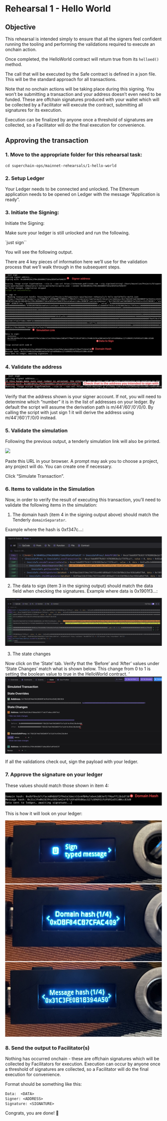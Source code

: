 # Rehearsal 1 - Hello World

## Objective

This rehearsal is intended simply to ensure that all the signers feel confident running the tooling and performing the validations required to execute an onchain action.

Once completed, the HelloWorld contract will return true from its `helloed()` method.

The call that will be executed by the Safe contract is defined in a json file. This will be the standard approach for all transactions.

Note that no onchain actions will be taking place during this signing. You won’t be submitting a transaction and your address doesn’t even need to be funded. These are offchain signatures produced with your wallet which will be collected by a Facilitator will execute the contract, submitting all signatures for its  execution.

Execution can be finalized by anyone once a threshold of signatures are collected, so a Facilitator will do the final execution for convenience.

## Approving the transaction

### 1. Move to the appropriate folder for this rehearsal task:

```
cd superchain-ops/mainnet-rehearsals/1-hello-world
```

### 2. Setup Ledger

Your Ledger needs to be connected and unlocked. The Ethereum application needs to be opened on Ledger with the message “Application is ready”.

### 3. Initiate the Signing:

Initiate the Signing:


Make sure your ledger is still unlocked and run the following.

`just sign``

You will see the following output.

There are 4 key pieces of information here we’ll use for the validation process that we’ll walk through in the subsequent steps.

![](../../images/signing-output.jpg)

### 4. Validate the address

![](../../images/signing-with.jpg)

Verify that the address shown is your signer account. If not, you will need to determine which “number” it is in the list of addresses on your ledger. By default the script will assume the derivation path is m/44'/60'/0'/0/0. By calling the script with just sign 1 it will derive the address using m/44'/60'/1'/0/0 instead.

### 5. Validate the simulation

Following the previous output, a tenderly simulation link will also be printed.

![](../../tenderly-simulation-link.jpg)

Paste this URL in your browser.
A prompt may ask you to choose a project, any project will do. You can create one if necessary.

Click “Simulate Transaction”.

### 6. Items to validate in the Simulation

Now, in order to verify the result of executing this transaction, you’ll need to validate the following items in the simulation:

1. The domain hash (item 4 in the signing output above) should match the Tenderly `domainSeparator`.

Example where the hash is 0xf347c…:

![](../../images/tenderly-separator.png)

2. The data to sign (item 3 in the signing output) should match the data field when checking the signatures. Example where data is 0x1901f3…:

![](../../images/tenderly-data.png)

3. The state changes

Now click on the ‘State’ tab. Verify that the ‘Before’ and ‘After’ values under ‘State Changes’ match what is shown below. This change from 0 to 1 is setting the boolean value to true in the HelloWorld contract.
‘
![](../../images/tenderly-state-changes.png)

If all the validations check out, sign the payload with your ledger.

### 7. Approve the signature on your ledger

These values should match those shown in item 4:

![](../../images/domain-hash.png)

This is how it will look on your ledger:

![](../../images/ledger1.jpeg)
![](../../images/ledger2.jpeg)
![](../../images/ledger3.jpeg)

### 8. Send the output to Facilitator(s)

Nothing has occurred onchain - these are offchain signatures which will be collected by Facilitators for execution. Execution can occur by anyone once a threshold of signatures are collected, so a Facilitator will do the final execution for convenience.

Format should be something like this:

```
Data:  <DATA>
Signer: <ADDRESS>
Signature: <SIGNATURE>
```

Congrats, you are done! 🔐

